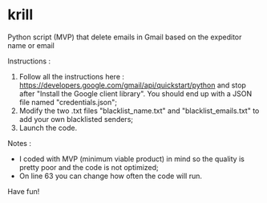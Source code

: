 # krill
Python script (MVP) that delete emails in Gmail based on the expeditor name or email

Instructions :

1. Follow all the instructions here : https://developers.google.com/gmail/api/quickstart/python and stop after "Install the Google client library".  You should end up with a JSON file named "credentials.json";
2. Modify the two .txt files "blacklist_name.txt" and "blacklist_emails.txt" to add your own blacklisted senders;
3. Launch the code.


Notes :

- I coded with MVP (minimum viable product) in mind so the quality is pretty poor and the code is not optimized;
- On line 63 you can change how often the code will run.


Have fun!
